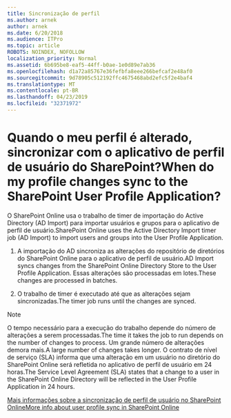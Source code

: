 ```yaml
---
title: Sincronização de perfil
ms.author: arnek
author: arnek
ms.date: 6/20/2018
ms.audience: ITPro
ms.topic: article
ROBOTS: NOINDEX, NOFOLLOW
localization_priority: Normal
ms.assetid: 6b695be8-eaf5-44ff-b0ae-1e0d89e7ab36
ms.openlocfilehash: d1a72a85767e36fefbfa8eee266befcaf2e48af0
ms.sourcegitcommit: 9d78905c512192ffc4675468abd2efc5f2e4baf4
ms.translationtype: MT
ms.contentlocale: pt-BR
ms.lasthandoff: 04/23/2019
ms.locfileid: "32371972"
---
```

# <a name="when-do-my-profile-changes-sync-to-the-sharepoint-user-profile-application"></a><span data-ttu-id="d0d62-102">Quando o meu perfil é alterado, sincronizar com o aplicativo de perfil de usuário do SharePoint?</span><span class="sxs-lookup"><span data-stu-id="d0d62-102">When do my profile changes sync to the SharePoint User Profile Application?</span></span>

<span data-ttu-id="d0d62-103">O SharePoint Online usa o trabalho de timer de importação do Active Directory (AD Import) para importar usuários e grupos para o aplicativo de perfil de usuário.</span><span class="sxs-lookup"><span data-stu-id="d0d62-103">SharePoint Online uses the Active Directory Import timer job (AD Import) to import users and groups into the User Profile Application.</span></span> 
  
1. <span data-ttu-id="d0d62-104">A importação do AD sincroniza as alterações do repositório de diretórios do SharePoint Online para o aplicativo de perfil de usuário.</span><span class="sxs-lookup"><span data-stu-id="d0d62-104">AD Import syncs changes from the SharePoint Online Directory Store to the User Profile Application.</span></span> <span data-ttu-id="d0d62-105">Essas alterações são processadas em lotes.</span><span class="sxs-lookup"><span data-stu-id="d0d62-105">These changes are processed in batches.</span></span>
    
2. <span data-ttu-id="d0d62-106">O trabalho de timer é executado até que as alterações sejam sincronizadas.</span><span class="sxs-lookup"><span data-stu-id="d0d62-106">The timer job runs until the changes are synced.</span></span>
    
> [!NOTE]
> <span data-ttu-id="d0d62-107">O tempo necessário para a execução do trabalho depende do número de alterações a serem processadas.</span><span class="sxs-lookup"><span data-stu-id="d0d62-107">The time it takes the job to run depends on the number of changes to process.</span></span> <span data-ttu-id="d0d62-108">Um grande número de alterações demora mais.</span><span class="sxs-lookup"><span data-stu-id="d0d62-108">A large number of changes takes longer.</span></span> <span data-ttu-id="d0d62-109">O contrato de nível de serviço (SLA) informa que uma alteração em um usuário no diretório do SharePoint Online será refletida no aplicativo de perfil de usuário em 24 horas.</span><span class="sxs-lookup"><span data-stu-id="d0d62-109">The Service Level Agreement (SLA) states that a change to a user in the SharePoint Online Directory will be reflected in the User Profile Application in 24 hours.</span></span> 
  
[<span data-ttu-id="d0d62-110">Mais informações sobre a sincronização de perfil de usuário no SharePoint Online</span><span class="sxs-lookup"><span data-stu-id="d0d62-110">More info about user profile sync in SharePoint Online</span></span>](https://go.microsoft.com/fwlink/?linkid=875671)
  

